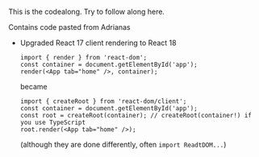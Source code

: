 This is the codealong. Try to follow along here.

Contains code pasted from Adrianas

* Upgraded React 17 client rendering to React 18
    ```
    import { render } from 'react-dom';
    const container = document.getElementById('app');
    render(<App tab="home" />, container);
    ```
    became
    ```
    import { createRoot } from 'react-dom/client';
    const container = document.getElementById('app');
    const root = createRoot(container); // createRoot(container!) if you use TypeScript
    root.render(<App tab="home" />);
    ```
    (although they are done differently, often `import ReadtDOM...`)
